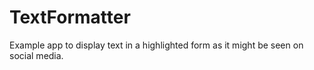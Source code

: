 # TextFormatter
Example app to display text in a highlighted form as it might be seen on social media.
